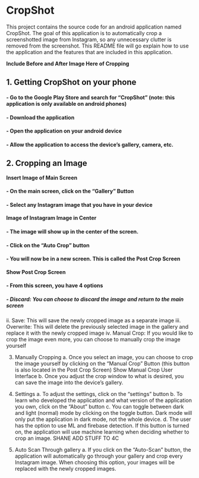 # CropShot
This project contains the source code for an android application named CropShot. The goal of this application is to automatically crop a screenshotted image from Instagram, so any unnecessary clutter is removed from the screenshot. This README file will go explain how to use the application and the features that are included in this application. 

**Include Before and After Image Here of Cropping**

## 1.	Getting CropShot on your phone
#### -	Go to the Google Play Store and search for “CropShot” (note: this application is only available on android phones)
#### -	Download the application
#### -	Open the application on your android device 
#### -	Allow the application to access the device’s gallery, camera, etc.

## 2.	Cropping an Image

**Insert Image of Main Screen**

#### -	On the main screen, click on the “Gallery” Button
#### -	Select any Instagram image that you have in your device

**Image of Instagram Image in Center**

#### -	The image will show up in the center of the screen. 
#### -	Click on the “Auto Crop” button 
#### -	You will now be in a new screen. This is called the Post Crop Screen

**Show Post Crop Screen**

#### -	From this screen, you have 4 options
   ##### -	Discard: You can choose to discard the image and return to the main screen
ii.	Save: This will save the newly cropped image as a separate image
iii.	Overwrite: This will delete the previously selected image in the gallery and replace it with the newly cropped image
iv.	Manual Crop: If you would like to crop the image even more, you can choose to manually crop the image yourself

3.	Manually Cropping
a.	Once you select an image, you can choose to crop the image yourself by clicking on the “Manual Crop” Button (this button is also located in the Post Crop Screen)
Show Manual Crop User Interface
b.	 Once you adjust the crop window to what is desired, you can save the image into the device’s gallery. 

4.	Settings
a.	To adjust the settings, click on the “settings” button
b.	To learn who developed the application and what version of the application you own, click on the “About” button
c.	You can toggle between dark and light (normal) mode by clicking on the toggle button. Dark mode will only put the application in dark mode, not the whole device.
d.	The user has the option to use ML and firebase detection. If this button is turned on, the application will use machine learning when deciding whether to crop an image. 
SHANE ADD STUFF TO 4C
5.	Auto Scan Through gallery
a.	If you click on the “Auto-Scan” button, the application will automatically go through your gallery and crop every Instagram image. When choosing this option, your images will be replaced with the newly cropped images. 
